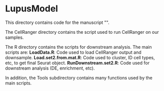 # LupusModel

This directory contains code for the manuscript "".

The CellRanger directory contains the script used to run CellRanger on our samples.

The R directory contains the scripts for downstream analysis. The main scripts are:
**LoadData.R**: Code used to load CellRanger output and downsample.
**Load.set2.from.mat.R**: Code used to cluster, ID cell types, etc, to get final Seurat object.
**RunDownstream.set2.R**: Code used for downstream analysis (DE, enrichment, etc).

In addition, the Tools subdirectory contains many functions used by the main scripts.
